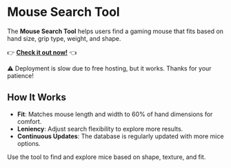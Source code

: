 # Mouse Search Tool

The **Mouse Search Tool** helps users find a gaming mouse that fits based on hand size, grip type, weight, and shape.

👉 **[Check it out now!](https://mou5.netlify.app/)** 👈

⚠️ Deployment is slow due to free hosting, but it works. Thanks for your patience!

## How It Works
- **Fit**: Matches mouse length and width to 60% of hand dimensions for comfort.
- **Leniency**: Adjust search flexibility to explore more results.
- **Continuous Updates**: The database is regularly updated with more mice options.

Use the tool to find and explore mice based on shape, texture, and fit.
